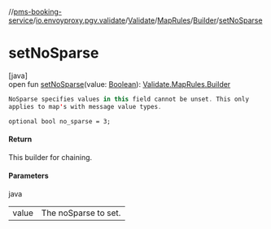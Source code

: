 //[pms-booking-service](../../../../../index.md)/[io.envoyproxy.pgv.validate](../../../index.md)/[Validate](../../index.md)/[MapRules](../index.md)/[Builder](index.md)/[setNoSparse](set-no-sparse.md)

# setNoSparse

[java]\
open fun [setNoSparse](set-no-sparse.md)(value: [Boolean](https://kotlinlang.org/api/core/kotlin-stdlib/kotlin/-boolean/index.html)): [Validate.MapRules.Builder](index.md)

```kotlin
NoSparse specifies values in this field cannot be unset. This only
applies to map's with message value types.

```
`optional bool no_sparse = 3;`

#### Return

This builder for chaining.

#### Parameters

java

| | |
|---|---|
| value | The noSparse to set. |